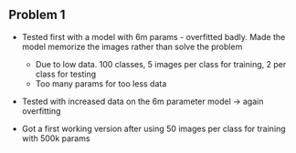 ## Problem 1
- Tested first with a model with 6m params - overfitted badly. Made the model memorize the images rather than solve the problem
    - Due to low data. 100 classes, 5 images per class for training, 2 per class for testing
    - Too many params for too less data

- Tested with increased data on the 6m parameter model -> again overfitting

- Got a first working version after using 50 images per class for training with 500k params
